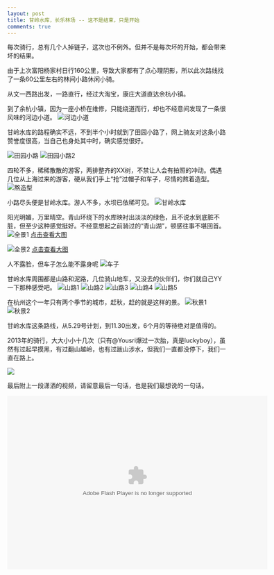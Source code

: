 ```yaml
---
layout: post
title: 甘岭水库，长乐林场 -- 这不是结束，只是开始
comments: true
---
```


每次骑行，总有几个人掉链子，这次也不例外。但并不是每次坏的开始，都会带来坏的结果。

由于上次富阳杨家村日行160公里，导致大家都有了点心理阴影，所以此次路线找了一条60公里左右的林间小路休闲小骑。

从文一西路出发，一路直行，经过大淘宝，康庄大道直达余杭小镇。

到了余杭小镇，因为一座小桥在维修，只能绕道而行，却也不经意间发现了一条很风味的河边小道。
![河边小道](http://pic.yupoo.com/lifecycles/DlW25osz/medish.jpg)

甘岭水库的路程确实不远，不到半个小时就到了田园小路了，网上骑友对这条小路赞誉度很高，当自己也身处其中时，确实感觉很好。

![田园小路](http://pic.yupoo.com/lifecycles/DlUpiDDz/medish.jpg)
![田园小路2](http://pic.yupoo.com/lifecycles/DlW24fVm/medish.jpg)

四轮不多，稀稀散散的游客，两排整齐的XX树，不禁让人会有拍照的冲动。偶遇几位从上海过来的游客，硬从我们手上“抢”过帽子和车子，尽情的熬着造型。
![熬造型](http://pic.yupoo.com/lifecycles/DlW23hST/medish.jpg)

小路尽头便是甘岭水库。游人不多，水坝已依稀可见。
![甘岭水库](http://pic.yupoo.com/lifecycles/DlUpiZuP/medish.jpg)

阳光明媚，万里晴空。青山环绕下的水库映衬出淡淡的绿色，且不说水到底脏不脏，但至少这种感觉挺好。不经意想起之前骑过的“青山湖”，顿感往事不堪回首。
![全景1](http://pic.yupoo.com/lifecycles/DlUpkdID/medish.jpg)
[点击查看大图](http://www.yupoo.com/photos/lifecycles/89937015/zoom/original/ "全景1")

![全景2](http://pic.yupoo.com/lifecycles/DlW21sxp/medish.jpg)
[点击查看大图](http://www.yupoo.com/photos/lifecycles/89938787/zoom/original/ "全景2")

人不露脸，但车子怎么能不露身呢
![车子](http://pic.yupoo.com/lifecycles/DlW22PIj/medish.jpg)

甘岭水库周围都是山路和泥路，几位骑山地车，又没去的伙伴们，你们就自己YY一下那种感受吧。
![山路1](http://pic.yupoo.com/lifecycles/DlW1Zm1W/medish.jpg)
![山路2](http://pic.yupoo.com/lifecycles/DlUpkFP9/medish.jpg)
![山路3](http://pic.yupoo.com/lifecycles/DlW1XYis/medish.jpg)
![山路4](http://pic.yupoo.com/lifecycles/DlUpqxab/medish.jpg)
![山路5](http://pic.yupoo.com/lifecycles/DlW1VAqE/medish.jpg)

在杭州这个一年只有两个季节的城市，赶秋，赶的就是这样的景。
![秋景1](http://pic.yupoo.com/lifecycles/DlUpmljZ/medish.jpg)
![秋景2](http://pic.yupoo.com/lifecycles/DlW1ZoBx/medish.jpg)

甘岭水库这条路线，从5.29号计划，到11.30出发，6个月的等待绝对是值得的。

2013年的骑行，大大小小十几次（只有@Yousri爆过一次胎，真是luckyboy），虽然有过起早摸黑，有过翻山越岭，也有过跋山涉水，但我们一直都没停下，我们一直在路上。

![](http://pic.yupoo.com/lifecycles/DlWIdEEN/medish.jpg)


最后附上一段潇洒的视频，请留意最后一句话，也是我们最想说的一句话。

<embed src="http://player.youku.com/player.php/sid/XNjQyMzIwNDA4/v.swf" allowFullScreen="true" quality="high" width="600" height="400" align="middle" allowScriptAccess="always" type="application/x-shockwave-flash">

